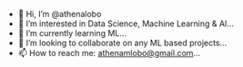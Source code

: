- 👋 Hi, I’m @athenalobo
- 👀 I’m interested in Data Science, Machine Learning & AI...
- 🌱 I’m currently learning ML...
- 💞️ I’m looking to collaborate on any ML based projects...
- 📫 How to reach me: athenamlobo@gmail.com...

<!---
athenalobo/athenalobo is a ✨ special ✨ repository because its `README.md` (this file) appears on your GitHub profile.
You can click the Preview link to take a look at your changes.
--->
